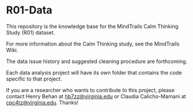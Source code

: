 # R01-Data

This repository is the knowledge base for the MindTrails Calm Thinking Study (R01) dataset.

For more information about the Calm Thinking study, see the MindTrails Wiki.

The data issue history and suggested cleaning procedure are forthcoming.

Each data analysis project will have its own folder that contains the code specific to that project.

If you are a researcher who wants to contribute to this project, please contact Henry Behan at hb7zz@virginia.edu or Claudia Calicho-Mamani at cpc4tz@virginia.edu. Thanks!
